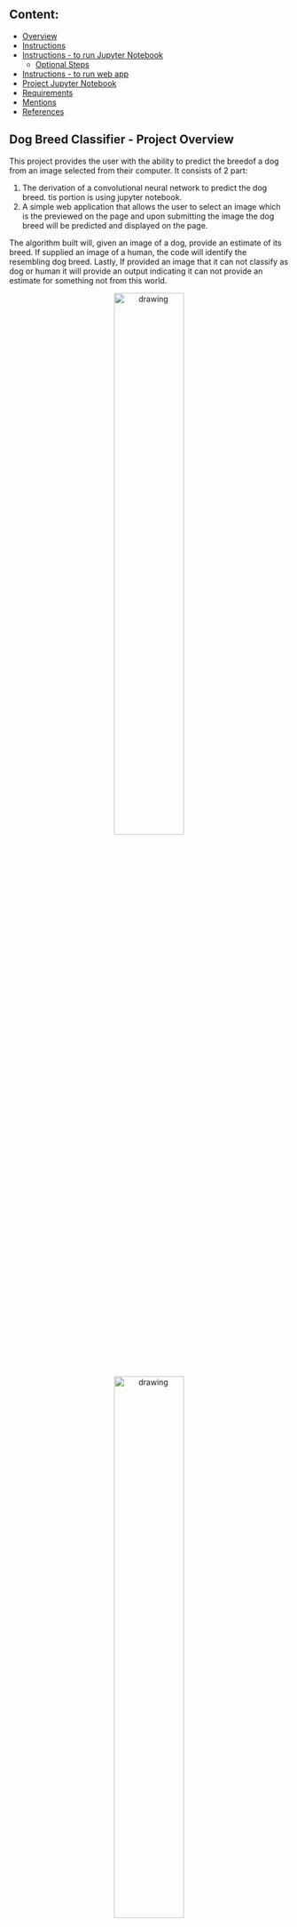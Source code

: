 [//]: # (Image References)

[image1]: ./images/command_line_to_run.png "CommandLine"
[image2]: ./images/running_on.png "running_on"
[image3]: ./images/Backend_running.png "backennd_ok"
[image4]: ./images/Sample_App_Screen_Shot.jpg "Loading App"
[image5]: ./images/Sample_App_Screen_Shot_Image_Selected.jpg "Image Selection"
[image6]: ./images/Sample_App_Screen_Shot_Output.jpg "App Output"

## Content:

- [Overview](#overview)
- [Instructions](#instructions)
- [Instructions  -  to run Jupyter Notebook](#inst_ipnoteb)
  - [Optional Steps](#opt)
- [Instructions -  to run web app](#webapp)
- [Project Jupyter Notebook](#open_nb)
- [Requirements](#req)
- [Mentions](#mentions)
- [References](#ref)


<a id='overview'></a>

## Dog Breed Classifier  -  Project Overview

This project provides the user with the ability to predict the breedof a dog from an image selected from their computer.  It consists of 2 part:
1. The derivation of a convolutional neural network to predict the dog breed.  tis portion is using jupyter notebook.
2. A simple web application that allows the user to select an image which is the previewed on the page and upon submitting the image the dog breed will be predicted and displayed on the page. 

The algorithm built will, given an image of a dog, provide an estimate of its breed.  If supplied an image of a human, the code will identify the resembling dog breed. Lastly, If provided an image that it can not classify as dog or human it will provide an output indicating it can not provide an estimate for something not from this world.
 
<p align="center">
<img class="center-text" src="./images/Sample_App_Screen_Shot.jpg" alt="drawing" width="50%"/>
<img class="marginauto" src="./images/Sample_App_Screen_Shot_Image_Selected.jpg" alt="drawing" width="50%"/>
<img class="marginauto" src="./images/Sample_App_Screen_Shot_Output.jpg" alt="drawing" width="50%"/>
</p>

<a id='instructions'></a>

## Project Instructions

### Instructions

1. Clone the repository and navigate to the downloaded folder.
```	
# Create a directory on yur computer, so Git doesn't get messy, and go to it
mkdir my-dir 
cd my-dir

# Start a Git repository
git init

# Track repository, do not enter subdirectory
git remote add -f origin https://github.com/43piRcubed/portfolio

# Enable the tree check feature
git config core.sparseCheckout true

# Create a file in the path: .git/info/sparse-checkout
# That is inside the hidden .git directory that was created
# by running the command: git init
# And inside it enter the name of the sub directory you only want to clone
echo 'dog-project' >> .git/info/sparse-checkout

## Download with pull, not clone
git pull origin master
```

<a id='inst_ipnoteb'></a>

### Instructions  -  to run Jupyter Notebook

2. Download the [dog dataset](https://s3-us-west-1.amazonaws.com/udacity-aind/dog-project/dogImages.zip).  Unzip the folder and place it in the repo, at location `path/to/dog-project/dogImages`.  The direcotry already exists but is empty 

3. Download the [human dataset](https://s3-us-west-1.amazonaws.com/udacity-aind/dog-project/lfw.zip).  Unzip the folder and place it in the repo, at location `path/to/dog-project/lfw`.  If you are using a Windows machine, you are encouraged to use [7zip](http://www.7-zip.org/) to extract the folder. The directory already exists but is empty

4. Donwload Bottleneck Features and place them into the repo, at location `path/to/dog-project/bottleneck_features`.  The directory already exists but is empty.
	1.	[VGG-16 bottleneck features](https://s3-us-west-1.amazonaws.com/udacity-aind/dog-project/DogVGG16Data.npz) for the dog dataset.
	2.	[Resnet50 bottleneck features](https://s3-us-west-1.amazonaws.com/udacity-aind/dog-project/DogResnet50Data.npz) for the dog dataset.
	3.	[Xception bottleneck features](https://s3-us-west-1.amazonaws.com/udacity-aind/dog-project/DogXceptionData.npz) for the dog dataset.

<a id='opt'></a>

5. (Optional) __If you plan to install TensorFlow with GPU support on your local machine__:

    - follow [the guide](https://www.tensorflow.org/install/) to install the necessary NVIDIA software on your system.  
    - If you are using an EC2 GPU instance, you can skip this step.

6. (Optional) **If you are running the project on your local machine (and not using AWS)**, create (and activate) a new environment.

	- __Linux__ (to install with __GPU support__, change `requirements/dog-linux.yml` to `requirements/dog-linux-gpu.yml`): 
	```
	conda env create -f requirements/dog-linux.yml
	source activate dog-project
	```  
	- __Mac__ (to install with __GPU support__, change `requirements/dog-mac.yml` to `requirements/dog-mac-gpu.yml`): 
	```
	conda env create -f requirements/dog-mac.yml
	source activate dog-project
	```  
	- __Windows__ (to install with __GPU support__, change `requirements/dog-windows.yml` to `requirements/dog-windows-gpu.yml`):  
	```
	conda env create -f requirements/dog-windows.yml
	activate dog-project
	```
	
7. (Optional) **If you are running the project on your local machine (and not using AWS)** and Step 6 throws errors, try this __alternative__ step to create your environment.

	- __Linux__ or __Mac__ (to install with __GPU support__, change `requirements/requirements.txt` to `requirements/requirements-gpu.txt`): 
	```
	conda create --name dog-project python=3.6
	source activate dog-project
	pip install -r requirements/requirements.txt
	```  
	- __Windows__ (to install with __GPU support__, change `requirements/requirements.txt` to `requirements/requirements-gpu.txt`):  
	```
	conda create --name dog-project python=3.6
	activate dog-project
	pip install -r requirements/requirements.txt
	```
	
8. (Optional) **If you are using AWS**, install Tensorflow.

 	```
	sudo python3 -m pip install -r requirements/requirements-gpu.txt
	```
	
9. Switch [Keras backend](https://keras.io/backend/) to TensorFlow.

	- __Linux__ or __Mac__: 
	```
	KERAS_BACKEND=tensorflow python -c "from keras import backend"
	```
	- __Windows__: 
	```
	set KERAS_BACKEND=tensorflow
	python -c "from keras import backend"
	```

10. (Optional) **If you are running the project on your local machine (and not using AWS)**:

    - create an [IPython kernel](http://ipython.readthedocs.io/en/stable/install/kernel_install.html) for the `dog-project` environment. 
	```
	python -m ipykernel install --user --name dog-project --display-name "dog-project"
	```

<a id='open_nb'></a>

11. Open the notebook.
```
jupyter notebook dog_app.ipynb
```

12. (Optional) **If you are running the project on your local machine (and not using AWS)**, before running code, change the kernel to match the dog-project environment by using the drop-down menu (**Kernel > Change kernel > dog-project**). Then, follow the instructions in the notebook.

<a id='webapp'></a>

### Instructions  -  to run webapp

13. Navigate to the app directory from the project home direcotry:
	```
	cd app
	```
14. Run the backend:
	```
	python3 dog_breed_run.py
	```
	![CommandLine][image1]
	
15. Go to your browser ( this was tested with Safari) and type in the below local server ip as indicated once the backend is fully loaded:
	```
	0.0.0.0:3001
	```
	![running_on][image2]
	![backennd_ok][image3]

16. Once the page loads:
	```
	select an image file in the Choose File field (slect an image file fomr your computer)
	click on the Classify Dog Breed Button
	wait until page is loaded again (this may take some time)

	The estimated dog breed wil be displayed

	You can clear the form by either clicking on the top right [Dog Breed Classifier] link 
	or the Round Arrow on the right below the predicted dog breed.
	You can also just select a new image

	current file formats supported are .JPG and .JPEG
	```

<a id='files'></a>

## Project File Structure

<pre>
dog-project	
.
├── app
│   ├── run.py--------------------------# Flask file that runs the web app
│   └── templates
│       ├── go.html---------------------# Classification result page of web app
│       └── master.html-----------------# Main page of web app
├── data
│   ├── DisasterResponse.db-------------# Database containing cleaned data
│   ├── disaster_categories.csv---------# Dataset to process
│   ├── disaster_messages.csv-----------# Dataset to process
│   └── process_data.py-----------------# File that runs the ETL process
├── exploration
│   ├── data-pipeline.py----------------# Data pipeline template
│   ├── ETL Pipeline Preparation.ipynb--# Jupyter Notebook for ETL Pipeline
│   └── ML Pipeline Preparation.ipynb---# Jupyter Notebook for ML Pipeline
├── media-------------------------------# Images used in readme
├── models
│   ├── train_classifier.py-------------# File that runs the ML pipeline
│   └── classifier.pkl------------------# A saved model
└──
</pre>

<a id='req'></a>

## Requirements

This project uses an Anaconda install with Python 3.6.3 and the following libraries:

- scikit-learn=0.19.1
- sqlalchemy=1.2.18
- plotly=2.0.15
- pandas=0.23.3
- numpy=1.12.1
- flask=0.12.4
- nltk=3.2.5
- operator
- warnings
- pickle
- json
- math
- time
- sys
- re

<a id='mentions'></a>

## Mentions

Thank you to <a href="https://www.udacity.com" target="_blank">Udacity</a> for laying the foundations for this project.

<a id='ref'></a>

## 8. References

- https://en.wikipedia.org/wiki/Multiclass_classification
- https://towardsdatascience.com/are-we-confident-our-models-recall-is-precise-133112a6c407

## Project Submission

When you are ready to submit your project, collect the following files and compress them into a single archive for upload:
- The `dog_app.ipynb` file with fully functional code, all code cells executed and displaying output, and all questions answered.
- An HTML or PDF export of the project notebook with the name `report.html` or `report.pdf`.
- Any additional images used for the project that were not supplied to you for the project. __Please do not include the project data sets in the `dogImages/` or `lfw/` folders.  Likewise, please do not include the `bottleneck_features/` folder.__

Alternatively, your submission could consist of the GitHub link to your repository.